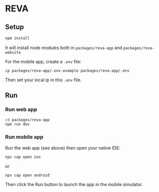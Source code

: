 # REVA

## Setup

```bash
npm install
```

It will install node modules both in `packages/reva-app` and `packages/reva-website`

For the mobile app, create a `.env` file:

```
cp packages/reva-app/.env.example packages/reva-app/.env
```

Then set your local ip in this `.env` file.

## Run

### Run web app

```bash
cd packages/reva-app
npm run dev
```

### Run mobile app

Run the web app (see above) then open your native IDE:

```
npx cap open ios
```

or

```
npx cap open android
```

Then click the Run button to launch the app in the mobile simulator.
